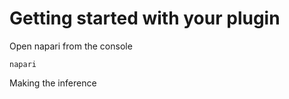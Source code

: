 # Getting started with your plugin

Open napari from the console

```
napari
```

Making the inference
